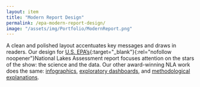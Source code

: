 ```yaml
---
layout: item
title: "Modern Report Design"
permalink: /epa-modern-report-design/
image: "/assets/img/Portfolio/ModernReport.png"
---
```

A clean and polished layout accentuates key messages and draws in readers. Our design for [U.S. EPA’s](https://www.epa.gov){:target="_blank"}{:rel="nofollow noopener"}National Lakes Assessment report focuses attention on the stars of the show: the science and the data. Our other award-winning NLA work does the same: [infographics](../epa-should-your-lake), [exploratory dashboards](../epa-dashboard/), and [methodological explanations](../epa-reference-site).